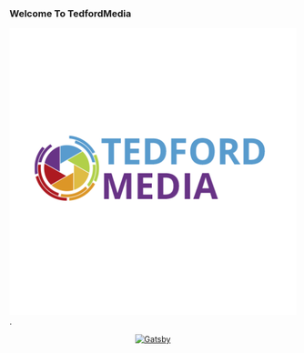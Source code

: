 ### Welcome To TedfordMedia

![square A](https://raw.githubusercontent.com/TedfordMedia/tedfordmedia/main/static/images/squareA.png).

<p align="center">
  <a href="https://www.tedfordmedia.com">
    <img alt="Gatsby" src="https://basicpageforcorsfiles.azurewebsites.net/assets/imgs/top-page/pageheader.png" height="60" />
  </a>
</p>
<!--
**TedfordMedia/tedfordmedia** is a ✨ _special_ ✨ repository because its `README.md` (this file) appears on your GitHub profile.

 .

  ![](https://basicpageforcorsfiles.azurewebsites.net/assets/imgs/top-page/pageheader.png)

 


